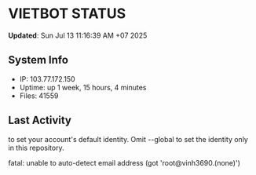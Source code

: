 # VIETBOT STATUS
**Updated**: Sun Jul 13 11:16:39 AM +07 2025

## System Info
- IP: 103.77.172.150
- Uptime: up 1 week, 15 hours, 4 minutes
- Files: 41559

## Last Activity

to set your account's default identity.
Omit --global to set the identity only in this repository.

fatal: unable to auto-detect email address (got 'root@vinh3690.(none)')

